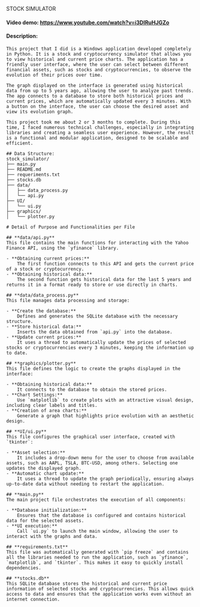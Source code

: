 STOCK SIMULATOR
#### Video demo: https://www.youtube.com/watch?v=i3DIRuHJGZo
#### Description: 

    This project that I did is a Windows application developed completely in Python. It is a stock and cryptocurrency simulator that allows you to view historical and current price charts. The application has a friendly user interface, where the user can select between different financial assets, such as stocks and cryptocurrencies, to observe the evolution of their prices over time.  

    The graph displayed on the interface is generated using historical data from up to 5 years ago, allowing the user to analyze past trends. The app connects to a database to store both historical prices and current prices, which are automatically updated every 3 minutes. With a button on the interface, the user can choose the desired asset and view its evolution graph.  

    This project took me about 2 or 3 months to complete. During this time, I faced numerous technical challenges, especially in integrating libraries and creating a seamless user experience. However, the result is a functional and modular application, designed to be scalable and efficient.

    ## Data Structure:
    stock_simulator/
    ├── main.py
    ├── README.md
    ├── requeriments.txt
    ├── stocks.db
    ├── data/
    │   ├── data_process.py
    │   └── api.py
    ├── UI/
    │   └── ui.py
    ├── graphics/
    │   └── plotter.py

    # Detail of Purpose and Functionalities per File  

    ## **data/api.py**  
    This file contains the main functions for interacting with the Yahoo Finance API, using the `yfinance` library.

    - **Obtaining current prices:**  
        The first function connects to this API and gets the current price of a stock or cryptocurrency.  
    - **Obtaining historical data:**  
        The second function gets historical data for the last 5 years and returns it in a format ready to store or use directly in charts.

    ## **data/data_process.py**  
    This file manages data processing and storage:  

    - **Create the database:**  
        Defines and generates the SQLite database with the necessary structure.  
    - **Store historical data:**  
        Inserts the data obtained from `api.py` into the database.  
    - **Update current prices:**  
        It uses a thread to automatically update the prices of selected stocks or cryptocurrencies every 3 minutes, keeping the information up to date.

    ## **graphics/plotter.py**  
    This file defines the logic to create the graphs displayed in the interface:  

    - **Obtaining historical data:**  
        It connects to the database to obtain the stored prices.  
    - **Chart Settings:**  
        Use `matplotlib` to create plots with an attractive visual design, including clear labels and titles.  
    - **Creation of area charts:**  
        Generate a graph that highlights price evolution with an aesthetic design.

    ## **UI/ui.py**  
    This file configures the graphical user interface, created with `tkinter`:  

    - **Asset selection:**  
        It includes a drop-down menu for the user to choose from available assets, such as AAPL, TSLA, BTC-USD, among others. Selecting one updates the displayed graph.  
    - **Automatic chart update:**  
        It uses a thread to update the graph periodically, ensuring always up-to-date data without needing to restart the application.  

    ## **main.py**  
    The main project file orchestrates the execution of all components:  

    - **Database initialization:**  
        Ensures that the database is configured and contains historical data for the selected assets.  
    - **UI execution:**  
        Call `ui.py` to launch the main window, allowing the user to interact with the graphs and data.

    ## **requirements.txt**  
    This file was automatically generated with `pip freeze` and contains all the libraries needed to run the application, such as `yfinance`, `matplotlib`, and `tkinter`. This makes it easy to quickly install dependencies.  

    ## **stocks.db**  
    This SQLite database stores the historical and current price information of selected stocks and cryptocurrencies. This allows quick access to data and ensures that the application works even without an internet connection.